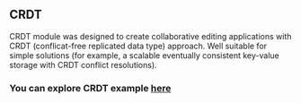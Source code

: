 ## CRDT

CRDT module was designed to create collaborative editing applications with CRDT (conflicat-free replicated data type) 
approach. Well suitable for simple solutions (for example, a scalable eventually consistent key-value storage 
with CRDT conflict resolutions).

### You can explore CRDT example [here](https://github.com/softindex/datakernel/blob/master/examples/crdt)

